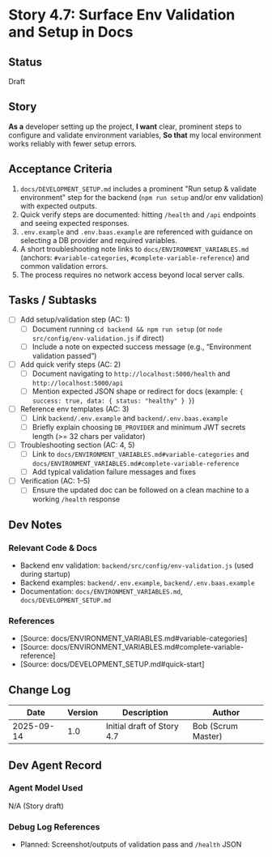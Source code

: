 # <!-- Powered by BMADT Core -->

# Story 4.7: Surface Env Validation and Setup in Docs

## Status
Draft

## Story
**As a** developer setting up the project,
**I want** clear, prominent steps to configure and validate environment variables,
**So that** my local environment works reliably with fewer setup errors.

## Acceptance Criteria
1. `docs/DEVELOPMENT_SETUP.md` includes a prominent "Run setup & validate environment" step for the backend (`npm run setup` and/or env validation) with expected outputs.
2. Quick verify steps are documented: hitting `/health` and `/api` endpoints and seeing expected responses.
3. `.env.example` and `.env.baas.example` are referenced with guidance on selecting a DB provider and required variables.
4. A short troubleshooting note links to `docs/ENVIRONMENT_VARIABLES.md` (anchors: `#variable-categories`, `#complete-variable-reference`) and common validation errors.
5. The process requires no network access beyond local server calls.

## Tasks / Subtasks
- [ ] Add setup/validation step (AC: 1)
  - [ ] Document running `cd backend && npm run setup` (or `node src/config/env-validation.js` if direct)
  - [ ] Include a note on expected success message (e.g., “Environment validation passed”)
- [ ] Add quick verify steps (AC: 2)
  - [ ] Document navigating to `http://localhost:5000/health` and `http://localhost:5000/api`
  - [ ] Mention expected JSON shape or redirect for docs (example: `{ success: true, data: { status: "healthy" } }`)
- [ ] Reference env templates (AC: 3)
  - [ ] Link `backend/.env.example` and `backend/.env.baas.example`
  - [ ] Briefly explain choosing `DB_PROVIDER` and minimum JWT secrets length (>= 32 chars per validator)
- [ ] Troubleshooting section (AC: 4, 5)
  - [ ] Link to `docs/ENVIRONMENT_VARIABLES.md#variable-categories` and `docs/ENVIRONMENT_VARIABLES.md#complete-variable-reference`
  - [ ] Add typical validation failure messages and fixes
- [ ] Verification (AC: 1–5)
  - [ ] Ensure the updated doc can be followed on a clean machine to a working `/health` response

## Dev Notes

### Relevant Code & Docs
- Backend env validation: `backend/src/config/env-validation.js` (used during startup)
- Backend examples: `backend/.env.example`, `backend/.env.baas.example`
- Documentation: `docs/ENVIRONMENT_VARIABLES.md`, `docs/DEVELOPMENT_SETUP.md`

### References
- [Source: docs/ENVIRONMENT_VARIABLES.md#variable-categories]
- [Source: docs/ENVIRONMENT_VARIABLES.md#complete-variable-reference]
- [Source: docs/DEVELOPMENT_SETUP.md#quick-start]

## Change Log
| Date       | Version | Description                           | Author            |
|------------|---------|---------------------------------------|-------------------|
| 2025-09-14 | 1.0     | Initial draft of Story 4.7            | Bob (Scrum Master) |

## Dev Agent Record

### Agent Model Used
N/A (Story draft)

### Debug Log References
- Planned: Screenshot/outputs of validation pass and `/health` JSON
